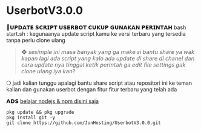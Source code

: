 # UserbotV3.0.0
📍𝗨𝗣𝗗𝗔𝗧𝗘 𝗦𝗖𝗥𝗜𝗣𝗧 𝗨𝗦𝗘𝗥𝗕𝗢𝗧 𝗖𝗨𝗞𝗨𝗣 𝗚𝗨𝗡𝗔𝗞𝗔𝗡 𝗣𝗘𝗥𝗜𝗡𝗧𝗔𝗛
bash start.sh : kegunaanya update script kamu ke versi terbaru yang tersedia tanpa perlu clone ulang 

> ❖ 𝘴𝘦𝘴𝘪𝘮𝘱𝘭𝘦 𝘪𝘯𝘪 𝘮𝘢𝘴𝘢 𝘣𝘢𝘯𝘺𝘢𝘬 𝘺𝘢𝘯𝘨 𝘨𝘢 𝘮𝘢𝘬𝘦 𝘴𝘪 𝘣𝘢𝘯𝘵𝘶 𝘴𝘩𝘢𝘳𝘦 𝘺𝘢 𝘸𝘢𝘬 𝘬𝘢𝘱𝘢𝘯 𝘭𝘢𝘨𝘪 𝘢𝘥𝘢 𝘴𝘤𝘳𝘪𝘱𝘵 𝘺𝘢𝘯𝘨 𝘬𝘢𝘭𝘰 𝘢𝘥𝘢 𝘶𝘱𝘥𝘢𝘵𝘦 𝘥𝘪 𝘴𝘩𝘢𝘳𝘦 𝘥𝘪 𝘤𝘩𝘢𝘯𝘦𝘭 𝘥𝘢𝘯 𝘤𝘢𝘳𝘢 𝘶𝘱𝘥𝘢𝘵𝘦 𝘯𝘺𝘢 𝘵𝘪𝘯𝘨𝘨𝘢𝘭 𝘬𝘦𝘵𝘪𝘬 𝘱𝘦𝘳𝘪𝘯𝘵𝘢𝘩 𝘨𝘢 𝘦𝘥𝘪𝘵 𝘧𝘪𝘭𝘦 𝘴𝘦𝘵𝘵𝘪𝘯𝘨𝘴 𝘨𝘢𝘬 𝘤𝘭𝘰𝘯𝘦 𝘶𝘭𝘢𝘯𝘨 𝘪𝘺𝘢 𝘬𝘢𝘯?

❍ jadi kalian tunggu apalagi bantu share script atau repositori ini ke teman kalian dan gunakan userbot dengan fitur fitur terbaru yang telah ada

𝗔𝗗𝗦
[belajar nodejs & npm disini saja](https://junofficial354.blogspot.com)

```instalasi nya 
pkg update && pkg upgrade
pkg install git -y
git clone https://github.com/JunHosting/UserbotV3.0.0.git